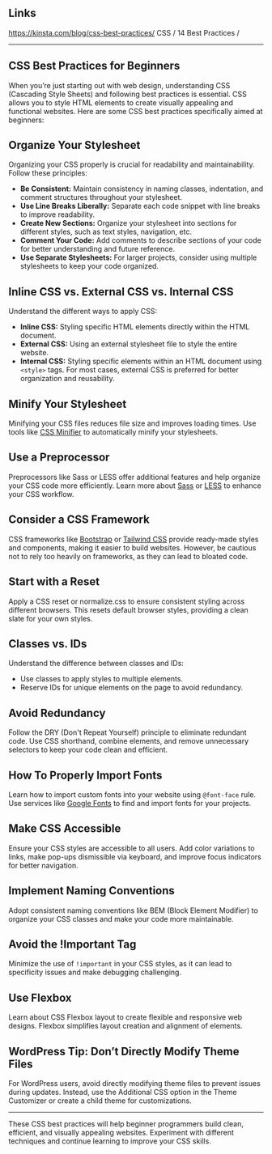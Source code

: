 ## Links
https://kinsta.com/blog/css-best-practices/
CSS / 14 Best Practices /

---
## CSS Best Practices for Beginners

When you’re just starting out with web design, understanding CSS (Cascading Style Sheets) and following best practices is essential. CSS allows you to style HTML elements to create visually appealing and functional websites. Here are some CSS best practices specifically aimed at beginners:

## Organize Your Stylesheet

Organizing your CSS properly is crucial for readability and maintainability. Follow these principles:
- **Be Consistent:** Maintain consistency in naming classes, indentation, and comment structures throughout your stylesheet.
- **Use Line Breaks Liberally:** Separate each code snippet with line breaks to improve readability.
- **Create New Sections:** Organize your stylesheet into sections for different styles, such as text styles, navigation, etc.
- **Comment Your Code:** Add comments to describe sections of your code for better understanding and future reference.
- **Use Separate Stylesheets:** For larger projects, consider using multiple stylesheets to keep your code organized.

## Inline CSS vs. External CSS vs. Internal CSS

Understand the different ways to apply CSS:
- **Inline CSS:** Styling specific HTML elements directly within the HTML document.
- **External CSS:** Using an external stylesheet file to style the entire website.
- **Internal CSS:** Styling specific elements within an HTML document using `<style>` tags.
For most cases, external CSS is preferred for better organization and reusability.

## Minify Your Stylesheet

Minifying your CSS files reduces file size and improves loading times. Use tools like [CSS Minifier](https://cssminifier.com/) to automatically minify your stylesheets.

## Use a Preprocessor

Preprocessors like Sass or LESS offer additional features and help organize your CSS code more efficiently. Learn more about [Sass](https://sass-lang.com/) or [LESS](http://lesscss.org/) to enhance your CSS workflow.

## Consider a CSS Framework

CSS frameworks like [Bootstrap](https://getbootstrap.com/) or [Tailwind CSS](https://tailwindcss.com/) provide ready-made styles and components, making it easier to build websites. However, be cautious not to rely too heavily on frameworks, as they can lead to bloated code.

## Start with a Reset

Apply a CSS reset or normalize.css to ensure consistent styling across different browsers. This resets default browser styles, providing a clean slate for your own styles.

## Classes vs. IDs

Understand the difference between classes and IDs:
- Use classes to apply styles to multiple elements.
- Reserve IDs for unique elements on the page to avoid redundancy.

## Avoid Redundancy

Follow the DRY (Don't Repeat Yourself) principle to eliminate redundant code. Use CSS shorthand, combine elements, and remove unnecessary selectors to keep your code clean and efficient.

## How To Properly Import Fonts

Learn how to import custom fonts into your website using `@font-face` rule. Use services like [Google Fonts](https://fonts.google.com/) to find and import fonts for your projects.

## Make CSS Accessible

Ensure your CSS styles are accessible to all users. Add color variations to links, make pop-ups dismissible via keyboard, and improve focus indicators for better navigation.

## Implement Naming Conventions

Adopt consistent naming conventions like BEM (Block Element Modifier) to organize your CSS classes and make your code more maintainable.

## Avoid the !Important Tag

Minimize the use of `!important` in your CSS styles, as it can lead to specificity issues and make debugging challenging.

## Use Flexbox

Learn about CSS Flexbox layout to create flexible and responsive web designs. Flexbox simplifies layout creation and alignment of elements.

## WordPress Tip: Don’t Directly Modify Theme Files

For WordPress users, avoid directly modifying theme files to prevent issues during updates. Instead, use the Additional CSS option in the Theme Customizer or create a child theme for customizations.

---

These CSS best practices will help beginner programmers build clean, efficient, and visually appealing websites. Experiment with different techniques and continue learning to improve your CSS skills.

